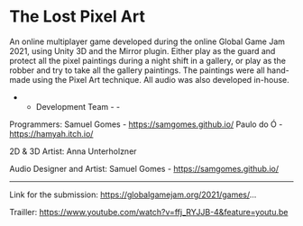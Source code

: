 # The Lost Pixel Art

An online multiplayer game developed during the online Global Game Jam 2021, using Unity 3D and the Mirror plugin. Either play as the guard and protect all the pixel paintings during a night shift in a gallery, or play as the robber and try to take all the gallery paintings. The paintings were all hand-made using the Pixel Art technique. All audio was also developed in-house.


- - Development Team - -

Programmers:
Samuel Gomes - https://samgomes.github.io/
Paulo do Ó - https://hamyah.itch.io/

2D & 3D Artist:
Anna Unterholzner

Audio Designer and Artist:
Samuel Gomes - https://samgomes.github.io/

- - - - - - -

Link for the submission:
https://globalgamejam.org/2021/games/...

Trailler:
https://www.youtube.com/watch?v=ffj_RYJJB-4&feature=youtu.be
